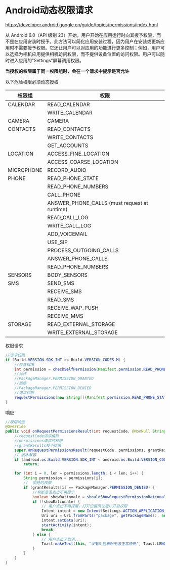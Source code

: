 # Android动态权限请求
https://developer.android.google.cn/guide/topics/permissions/index.html

从 Android 6.0（API 级别 23）开始，用户开始在应用运行时向其授予权限，而不是在应用安装时授予。此方法可以简化应用安装过程，因为用户在安装或更新应用时不需要授予权限。它还让用户可以对应用的功能进行更多控制；例如，用户可以选择为相机应用提供相机访问权限，而不提供设备位置的访问权限。用户可以随时进入应用的“Settings”屏幕调用权限。

**当授权的权限属于同一权限组时，会在一个请求中提示是否允许**

以下危险权限必须动态授权

|权限组|权限|
|-|-|
|CALENDAR   |READ_CALENDAR|
|           |WRITE_CALENDAR|
|CAMERA     |CAMERA|
|CONTACTS   |READ_CONTACTS|
|           |WRITE_CONTACTS|
|           |GET_ACCOUNTS|
|LOCATION   |ACCESS_FINE_LOCATION|
|           |ACCESS_COARSE_LOCATION|
|MICROPHONE |RECORD_AUDIO|
|PHONE      |READ_PHONE_STATE|
|           |READ_PHONE_NUMBERS|
|           |CALL_PHONE|
|           |ANSWER_PHONE_CALLS (must request at runtime)|
|           |READ_CALL_LOG|
|           |WRITE_CALL_LOG|
|           |ADD_VOICEMAIL|
|           |USE_SIP|
|           |PROCESS_OUTGOING_CALLS|
|           |ANSWER_PHONE_CALLS|
|           |READ_PHONE_NUMBERS|
|SENSORS    |BODY_SENSORS|
|SMS        |SEND_SMS|
|           |RECEIVE_SMS|
|           |READ_SMS|
|           |RECEIVE_WAP_PUSH|
|           |RECEIVE_MMS|
|STORAGE    |READ_EXTERNAL_STORAGE|
|           |WRITE_EXTERNAL_STORAGE|

权限请求
```java
//请求权限
if (Build.VERSION.SDK_INT >= Build.VERSION_CODES.M) {
    //检查权限
    int permission = checkSelfPermission(Manifest.permission.READ_PHONE_STATE);
    //允许
    //PackageManager.PERMISSION_GRANTED
    //拒绝
    //PackageManager.PERMISSION_DENIED
    //请求权限
    requestPermissions(new String[]{Manifest.permission.READ_PHONE_STATE, Manifest.permission.RECORD_AUDIO}, 10);
}
```
响应
```java
//权限响应
@Override
public void onRequestPermissionsResult(int requestCode, @NonNull String[] permissions, @NonNull int[] grantResults) {
    //requestCode请求编码
    //permissions请求的权限
    //grantResults授予结果
    super.onRequestPermissionsResult(requestCode, permissions, grantResults);
    // 版本兼容
    if (android.os.Build.VERSION.SDK_INT < android.os.Build.VERSION_CODES.M)
        return;

    for (int i = 0, len = permissions.length; i < len; i++) {
        String permission = permissions[i];
        //  拒绝的权限
        if (grantResults[i] == PackageManager.PERMISSION_DENIED) {
            //判断是否点击不再提示
            boolean showRationale = shouldShowRequestPermissionRationale(permission);
            if (!showRationale) {
                // 用户点击不再提醒，打开设置页让用户开启权限
                Intent intent = new Intent(Settings.ACTION_APPLICATION_DETAILS_SETTINGS);
                Uri uri = Uri.fromParts("package", getPackageName(), null);
                intent.setData(uri);
                startActivity(intent);
                break;
            } else {
                // 用户点击了取消...
                Toast.makeText(this, "没有对应权限无法正常使用", Toast.LENGTH_SHORT).show();
            }
        }
    }
}
```
